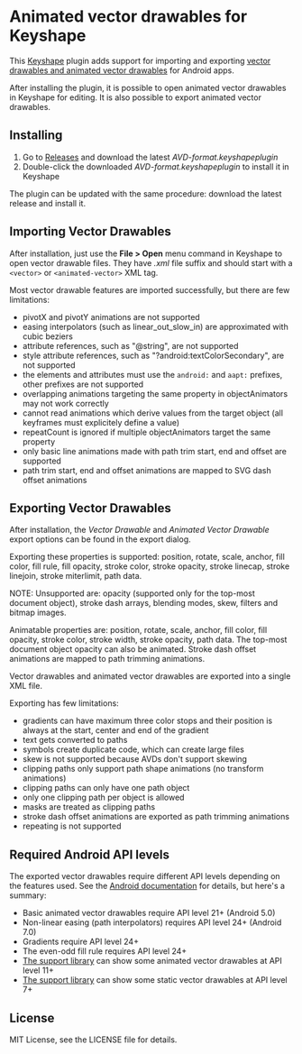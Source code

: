 
# Animated vector drawables for Keyshape

This [Keyshape](https://www.keyshapeapp.com) plugin adds support for importing and exporting
[vector drawables and animated vector drawables](https://developer.android.com/guide/topics/graphics/vector-drawable-resources.html)
for Android apps.

After installing the plugin, it is possible to open animated vector drawables in Keyshape
for editing. It is also possible to export animated vector drawables.

## Installing

1. Go to [Releases](https://github.com/Pixofield/keyshape-avd-format/releases) 
   and download the latest _AVD-format.keyshapeplugin_
2. Double-click the downloaded _AVD-format.keyshapeplugin_ to install it in Keyshape

The plugin can be updated with the same procedure: download the latest release and install it.

## Importing Vector Drawables

After installation, just use the **File > Open** menu command in Keyshape to open vector drawable
files. They have _.xml_ file suffix and should start with a `<vector>` or `<animated-vector>`
XML tag.

Most vector drawable features are imported successfully, but there are few limitations:

 * pivotX and pivotY animations are not supported
 * easing interpolators (such as linear_out_slow_in) are approximated with cubic beziers
 * attribute references, such as "@string", are not supported
 * style attribute references, such as "?android:textColorSecondary", are not supported
 * the elements and attributes must use the `android:` and `aapt:` prefixes, other prefixes
   are not supported
 * overlapping animations targeting the same property in objectAnimators may not work correctly
 * cannot read animations which derive values from the target object (all keyframes must explicitely
   define a value)
 * repeatCount is ignored if multiple objectAnimators target the same property
 * only basic line animations made with path trim start, end and offset are supported
 * path trim start, end and offset animations are mapped to SVG dash offset animations

## Exporting Vector Drawables

After installation, the _Vector Drawable_ and _Animated Vector Drawable_ export options can be
found in the export dialog.

Exporting these properties is supported: position, rotate, scale, anchor, fill color,
fill rule, fill opacity, stroke color, stroke opacity, stroke linecap, stroke linejoin,
stroke miterlimit, path data.

NOTE: Unsupported are: opacity (supported only for the top-most document object),
stroke dash arrays, blending modes, skew, filters and bitmap images.

Animatable properties are: position, rotate, scale, anchor, fill color, fill opacity,
stroke color, stroke width, stroke opacity, path data. The top-most document object opacity can
also be animated. Stroke dash offset animations are mapped to path trimming animations.

Vector drawables and animated vector drawables are exported into a single XML file.

Exporting has few limitations:

 * gradients can have maximum three color stops and their position is always at the start,
   center and end of the gradient
 * text gets converted to paths
 * symbols create duplicate code, which can create large files
 * skew is not supported because AVDs don't support skewing
 * clipping paths only support path shape animations (no transform animations)
 * clipping paths can only have one path object
 * only one clipping path per object is allowed
 * masks are treated as clipping paths
 * stroke dash offset animations are exported as path trimming animations
 * repeating is not supported

## Required Android API levels

The exported vector drawables require different API levels depending on the features used. See 
the [Android documentation](https://developer.android.com/guide/topics/graphics/vector-drawable-resources.html)
for details, but here's a summary:

 * Basic animated vector drawables require API level 21+ (Android 5.0)
 * Non-linear easing (path interpolators) requires API level 24+ (Android 7.0)
 * Gradients require API level 24+
 * The even-odd fill rule requires API level 24+
 * [The support library](https://developer.android.com/guide/topics/graphics/vector-drawable-resources.html#vector-drawables-backward-solution)
   can show some animated vector drawables at API level 11+
 * [The support library](https://developer.android.com/guide/topics/graphics/vector-drawable-resources.html#vector-drawables-backward-solution)
   can show some static vector drawables at API level 7+

## License

MIT License, see the LICENSE file for details.

